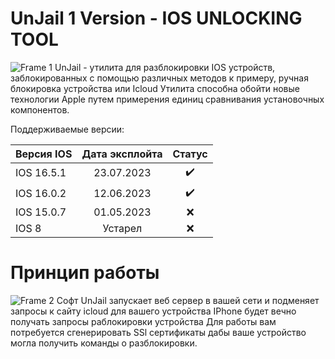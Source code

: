 
# UnJail 1 Version - IOS UNLOCKING TOOL
![Frame 1](https://github.com/GULIAMOVPRO/UnJail/assets/39131120/9d27c7d7-5fe5-49f6-947d-42bd7d33edc3)
UnJail - утилита для разблокировки IOS устройств, заблокированных с помощью различных методов к примеру, ручная блокировка устройства или Icloud
Утилита способна обойти новые технологии Apple путем примерения единиц сравнивания установочных компонентов.


Поддерживаемые версии:

| Версия IOS  | Дата эксплойта  | Статус |
|:------------- |:---------------:| :-------------:|
| IOS 16.5.1     | 23.07.2023  |   ✔️ |
| IOS 16.0.2     | 12.06.2023  |   ✔️ |
| IOS 15.0.7      | 01.05.2023           |❌|
| IOS 8 | Устарел            |         ❌|


# Принцип работы
![Frame 2](https://github.com/GULIAMOVPRO/UnJail/assets/39131120/1f17a476-7782-4047-ac98-5bfd9b9b24f2)
Софт UnJail запускает веб сервер в вашей сети и подменяет запросы к сайту icloud для вашего устройства
IPhone будет вечно получать запросы раблокировки устройства
Для работы вам потребуется сгенерировать SSl сертификаты дабы ваше устройство могла получить команды о разблокировки.
